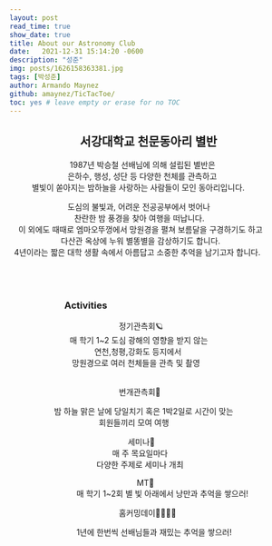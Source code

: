 ```yaml
---
layout: post
read_time: true
show_date: true
title: About our Astronomy Club
date:   2021-12-31 15:14:20 -0600
description: "성준"
img: posts/1626158363381.jpg
tags: [박성준]
author: Armando Maynez
github: amaynez/TicTacToe/
toc: yes # leave empty or erase for no TOC
---
```

<h2>&nbsp;&nbsp;&nbsp;&nbsp;&nbsp;&nbsp;&nbsp;&nbsp;&nbsp;&nbsp;&nbsp;&nbsp;&nbsp;&nbsp;&nbsp;&nbsp;&nbsp;&nbsp;&nbsp;&nbsp;&nbsp;&nbsp;&nbsp;&nbsp;&nbsp;서강대학교 천문동아리 별반 </h2>
&nbsp;&nbsp;&nbsp;&nbsp;&nbsp;&nbsp;&nbsp;&nbsp;&nbsp;&nbsp;&nbsp;&nbsp;&nbsp;&nbsp;&nbsp;&nbsp;&nbsp;&nbsp;&nbsp;&nbsp;&nbsp;&nbsp;&nbsp;&nbsp;&nbsp;&nbsp;&nbsp;1987년 박승철 선배님에 의해 설립된 별반은 <br>
&nbsp;&nbsp;&nbsp;&nbsp;&nbsp;&nbsp;&nbsp;&nbsp;&nbsp;&nbsp;&nbsp;&nbsp;&nbsp;&nbsp;&nbsp;&nbsp;&nbsp;&nbsp;&nbsp;&nbsp;&nbsp;&nbsp;&nbsp;&nbsp;&nbsp;&nbsp;은하수, 행성, 성단 등 다양한 천체를 관측하고 <br>
&nbsp;&nbsp;&nbsp;&nbsp;&nbsp;&nbsp;&nbsp;&nbsp;&nbsp;&nbsp;별빛이 쏟아지는 밤하늘을 사랑하는 사람들이 모인 동아리입니다. <br>

&nbsp;&nbsp;&nbsp;&nbsp;&nbsp;&nbsp;&nbsp;&nbsp;&nbsp;&nbsp;&nbsp;&nbsp;&nbsp;&nbsp;&nbsp;&nbsp;&nbsp;&nbsp;&nbsp;&nbsp;&nbsp;&nbsp;&nbsp;&nbsp;&nbsp;&nbsp;도심의 불빛과, 어려운 전공공부에서 벗어나 <br>
&nbsp;&nbsp;&nbsp;&nbsp;&nbsp;&nbsp;&nbsp;&nbsp;&nbsp;&nbsp;&nbsp;&nbsp;&nbsp;&nbsp;&nbsp;&nbsp;&nbsp;&nbsp;&nbsp;&nbsp;&nbsp;&nbsp;&nbsp;&nbsp;&nbsp;&nbsp;&nbsp;&nbsp;&nbsp;찬란한 밤 풍경을 찾아 여행을 떠납니다. <br>
&nbsp;&nbsp;&nbsp;&nbsp;이 외에도 때때로 엠마오뚜껑에서 망원경을 펼쳐 보름달을 구경하기도 하고 <br>
&nbsp;&nbsp;&nbsp;&nbsp;&nbsp;&nbsp;&nbsp;&nbsp;&nbsp;&nbsp;&nbsp;&nbsp;&nbsp;&nbsp;&nbsp;&nbsp;&nbsp;&nbsp;&nbsp;&nbsp;&nbsp;&nbsp;&nbsp;다산관 옥상에 누워 별똥별을 감상하기도 합니다. <br>
&nbsp;&nbsp;4년이라는 짧은 대학 생활 속에서 아름답고 소중한 추억을 남기고자 합니다. <br>
<br><br><br>

<h3>&nbsp;&nbsp;&nbsp;&nbsp;&nbsp;&nbsp;&nbsp;&nbsp;&nbsp;&nbsp;&nbsp;&nbsp;&nbsp;&nbsp;&nbsp;&nbsp;&nbsp;&nbsp;&nbsp;&nbsp;&nbsp;&nbsp;&nbsp;&nbsp;&nbsp;Activities </h3>


&nbsp;&nbsp;&nbsp;&nbsp;&nbsp;&nbsp;&nbsp;&nbsp;&nbsp;&nbsp;&nbsp;&nbsp;&nbsp;&nbsp;&nbsp;&nbsp;&nbsp;&nbsp;&nbsp;&nbsp;&nbsp;&nbsp;&nbsp;&nbsp;&nbsp;&nbsp;&nbsp;&nbsp;&nbsp;&nbsp;&nbsp;&nbsp;&nbsp;&nbsp;&nbsp;&nbsp;&nbsp;&nbsp;&nbsp;&nbsp;&nbsp;&nbsp;&nbsp;&nbsp;&nbsp;&nbsp;&nbsp;&nbsp;&nbsp;정기관측회🪐<br>
&nbsp;&nbsp;&nbsp;&nbsp;&nbsp;&nbsp;&nbsp;&nbsp;&nbsp;&nbsp;&nbsp;&nbsp;&nbsp;&nbsp;&nbsp;&nbsp;&nbsp;&nbsp;&nbsp;&nbsp;&nbsp;&nbsp;&nbsp;&nbsp;&nbsp;&nbsp;&nbsp;매 학기 1~2 도심 광해의 영향을 받지 않는<br>
&nbsp;&nbsp;&nbsp;&nbsp;&nbsp;&nbsp;&nbsp;&nbsp;&nbsp;&nbsp;&nbsp;&nbsp;&nbsp;&nbsp;&nbsp;&nbsp;&nbsp;&nbsp;&nbsp;&nbsp;&nbsp;&nbsp;&nbsp;&nbsp;&nbsp;&nbsp;&nbsp;&nbsp;&nbsp;&nbsp;&nbsp;&nbsp;&nbsp;&nbsp;&nbsp;&nbsp;&nbsp;&nbsp;연천,청평,강화도 등지에서 <br>
&nbsp;&nbsp;&nbsp;&nbsp;&nbsp;&nbsp;&nbsp;&nbsp;&nbsp;&nbsp;&nbsp;&nbsp;&nbsp;&nbsp;&nbsp;&nbsp;&nbsp;&nbsp;&nbsp;&nbsp;&nbsp;&nbsp;&nbsp;&nbsp;&nbsp;&nbsp;&nbsp;&nbsp;망원경으로 여러 천체들을 관측 및 촬영<br><br>


&nbsp;&nbsp;&nbsp;&nbsp;&nbsp;&nbsp;&nbsp;&nbsp;&nbsp;&nbsp;&nbsp;&nbsp;&nbsp;&nbsp;&nbsp;&nbsp;&nbsp;&nbsp;&nbsp;&nbsp;&nbsp;&nbsp;&nbsp;&nbsp;&nbsp;&nbsp;&nbsp;&nbsp;&nbsp;&nbsp;&nbsp;&nbsp;&nbsp;&nbsp;&nbsp;&nbsp;&nbsp;&nbsp;&nbsp;&nbsp;&nbsp;&nbsp;&nbsp;&nbsp;&nbsp;&nbsp;&nbsp;&nbsp;&nbsp;번개관측회🌙<br>

&nbsp;&nbsp;&nbsp;&nbsp;&nbsp;&nbsp;&nbsp;&nbsp;&nbsp;&nbsp;&nbsp;&nbsp;&nbsp;&nbsp;&nbsp;&nbsp;&nbsp;&nbsp;&nbsp;&nbsp;밤 하늘 맑은 날에 당일치기 혹은 1박2일로 시간이 맞는 <br>
&nbsp;&nbsp;&nbsp;&nbsp;&nbsp;&nbsp;&nbsp;&nbsp;&nbsp;&nbsp;&nbsp;&nbsp;&nbsp;&nbsp;&nbsp;&nbsp;&nbsp;&nbsp;&nbsp;&nbsp;&nbsp;&nbsp;&nbsp;&nbsp;&nbsp;&nbsp;&nbsp;&nbsp;&nbsp;&nbsp;&nbsp;&nbsp;&nbsp;&nbsp;&nbsp;&nbsp;&nbsp;&nbsp;&nbsp;&nbsp;회원들끼리 모여 여행<br>

&nbsp;&nbsp;&nbsp;&nbsp;&nbsp;&nbsp;&nbsp;&nbsp;&nbsp;&nbsp;&nbsp;&nbsp;&nbsp;&nbsp;&nbsp;&nbsp;&nbsp;&nbsp;&nbsp;&nbsp;&nbsp;&nbsp;&nbsp;&nbsp;&nbsp;&nbsp;&nbsp;&nbsp;&nbsp;&nbsp;&nbsp;&nbsp;&nbsp;&nbsp;&nbsp;&nbsp;&nbsp;&nbsp;&nbsp;&nbsp;&nbsp;&nbsp;&nbsp;&nbsp;&nbsp;&nbsp;&nbsp;&nbsp;&nbsp;&nbsp;&nbsp;&nbsp;&nbsp;세미나📖<br>
&nbsp;&nbsp;&nbsp;&nbsp;&nbsp;&nbsp;&nbsp;&nbsp;&nbsp;&nbsp;&nbsp;&nbsp;&nbsp;&nbsp;&nbsp;&nbsp;&nbsp;&nbsp;&nbsp;&nbsp;&nbsp;&nbsp;&nbsp;&nbsp;&nbsp;&nbsp;&nbsp;&nbsp;&nbsp;&nbsp;&nbsp;&nbsp;&nbsp;&nbsp;&nbsp;&nbsp;&nbsp;&nbsp;&nbsp;&nbsp;&nbsp;&nbsp;&nbsp;&nbsp;&nbsp;&nbsp;매 주 목요일마다<br>
&nbsp;&nbsp;&nbsp;&nbsp;&nbsp;&nbsp;&nbsp;&nbsp;&nbsp;&nbsp;&nbsp;&nbsp;&nbsp;&nbsp;&nbsp;&nbsp;&nbsp;&nbsp;&nbsp;&nbsp;&nbsp;&nbsp;&nbsp;&nbsp;&nbsp;&nbsp;&nbsp;&nbsp;&nbsp;&nbsp;&nbsp;&nbsp;&nbsp;&nbsp;&nbsp;&nbsp;&nbsp;&nbsp;&nbsp;다양한 주제로 세미나 개최 

&nbsp;&nbsp;&nbsp;&nbsp;&nbsp;&nbsp;&nbsp;&nbsp;&nbsp;&nbsp;&nbsp;&nbsp;&nbsp;&nbsp;&nbsp;&nbsp;&nbsp;&nbsp;&nbsp;&nbsp;&nbsp;&nbsp;&nbsp;&nbsp;&nbsp;&nbsp;&nbsp;&nbsp;&nbsp;&nbsp;&nbsp;&nbsp;&nbsp;&nbsp;&nbsp;&nbsp;&nbsp;&nbsp;&nbsp;&nbsp;&nbsp;&nbsp;&nbsp;&nbsp;&nbsp;&nbsp;&nbsp;&nbsp;&nbsp;&nbsp;&nbsp;&nbsp;&nbsp;&nbsp;&nbsp;&nbsp;&nbsp;MT🚀<br>
&nbsp;&nbsp;&nbsp;&nbsp;&nbsp;&nbsp;&nbsp;&nbsp;&nbsp;&nbsp;&nbsp;&nbsp;&nbsp;&nbsp;&nbsp;&nbsp;&nbsp;&nbsp;&nbsp;&nbsp;&nbsp;&nbsp;&nbsp;&nbsp;&nbsp;&nbsp;&nbsp;&nbsp;&nbsp;&nbsp;매 학기 1~2회 별 빛 아래에서 낭만과 추억을 쌓으러!

&nbsp;&nbsp;&nbsp;&nbsp;&nbsp;&nbsp;&nbsp;&nbsp;&nbsp;&nbsp;&nbsp;&nbsp;&nbsp;&nbsp;&nbsp;&nbsp;&nbsp;&nbsp;&nbsp;&nbsp;&nbsp;&nbsp;&nbsp;&nbsp;&nbsp;&nbsp;&nbsp;&nbsp;&nbsp;&nbsp;&nbsp;&nbsp;&nbsp;&nbsp;&nbsp;&nbsp;&nbsp;&nbsp;&nbsp;&nbsp;&nbsp;&nbsp;&nbsp;&nbsp;&nbsp;&nbsp;&nbsp;&nbsp;&nbsp;홈커밍데이👯‍♂️👯‍♀️<br>

&nbsp;&nbsp;&nbsp;&nbsp;&nbsp;&nbsp;&nbsp;&nbsp;&nbsp;&nbsp;&nbsp;&nbsp;&nbsp;&nbsp;&nbsp;&nbsp;&nbsp;&nbsp;&nbsp;&nbsp;&nbsp;&nbsp;&nbsp;&nbsp;&nbsp;&nbsp;&nbsp;&nbsp;&nbsp;&nbsp;1년에 한번씩 선배님들과 재밌는 추억을 쌓으러!
